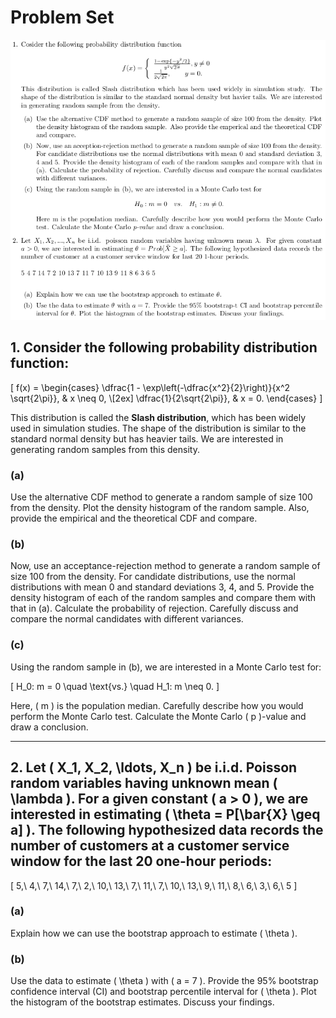 # Problem Set

![Problem Set 1](https://github.com/1lmao/Computational-Statistics/raw/main/Problem%20Set%201/ps1.png)

## 1. Consider the following probability distribution function:

\[
f(x) = 
\begin{cases} 
\dfrac{1 - \exp\left(-\dfrac{x^2}{2}\right)}{x^2 \sqrt{2\pi}}, & x \neq 0, \\[2ex]
\dfrac{1}{2\sqrt{2\pi}}, & x = 0.
\end{cases}
\]


This distribution is called the **Slash distribution**, which has been widely used in simulation studies. The shape of the distribution is similar to the standard normal density but has heavier tails. We are interested in generating random samples from this density.

### (a)
Use the alternative CDF method to generate a random sample of size 100 from the density. Plot the density histogram of the random sample. Also, provide the empirical and the theoretical CDF and compare.

### (b)
Now, use an acceptance-rejection method to generate a random sample of size 100 from the density. For candidate distributions, use the normal distributions with mean 0 and standard deviations 3, 4, and 5. Provide the density histogram of each of the random samples and compare them with that in (a). Calculate the probability of rejection. Carefully discuss and compare the normal candidates with different variances.

### (c)
Using the random sample in (b), we are interested in a Monte Carlo test for:

\[
H_0: m = 0 \quad \text{vs.} \quad H_1: m \neq 0.
\]

Here, \( m \) is the population median. Carefully describe how you would perform the Monte Carlo test. Calculate the Monte Carlo \( p \)-value and draw a conclusion.

---

## 2. Let \( X_1, X_2, \ldots, X_n \) be i.i.d. Poisson random variables having unknown mean \( \lambda \). For a given constant \( a > 0 \), we are interested in estimating \( \theta = P[\bar{X} \geq a] \). The following hypothesized data records the number of customers at a customer service window for the last 20 one-hour periods:

\[
5,\ 4,\ 7,\ 14,\ 7,\ 2,\ 10,\ 13,\ 7,\ 11,\ 7,\ 10,\ 13,\ 9,\ 11,\ 8,\ 6,\ 3,\ 6,\ 5
\]

### (a)
Explain how we can use the bootstrap approach to estimate \( \theta \).

### (b)
Use the data to estimate \( \theta \) with \( a = 7 \). Provide the 95% bootstrap confidence interval (CI) and bootstrap percentile interval for \( \theta \). Plot the histogram of the bootstrap estimates. Discuss your findings.

